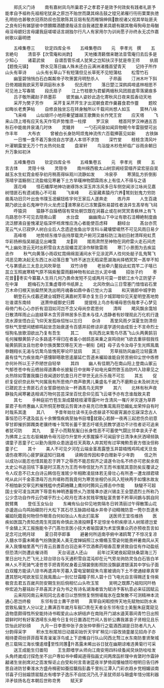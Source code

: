 <!-- { "loadSidebar": true } -->
　　郑氏义门诗
　　南有嘉树凤鸟所巢君子之孝君子是效予何效矣有践者礼匪予能孝自予祖祢先祖相宅犹泉之原岂不贻世而瓞其绵击鼓之镗兄弟雁行衎衎栗栗执徳孔明伯也甚敬衣冠燕防叔也弦歌陈其豆爼有髧而稚锦绅佩数视诸父视其举趾匪夫之良有妇有娣瑟彼中馈饙饎酒醴谡哉话言自我诸昆羣弟具聼有踞其敬毋狥毋怠毋酗毋淫毋聼妇言毋讙我庭嗟嗟话言胡独尔行凡人有家用尔为训尚愿子孙终永无忒作嘉树歌以朂明徳














　　五峰集卷三
　　钦定四库全书
　　五峰集卷四
　　元　李孝光　撰
　　五言絶句
　　清音亭【次雪庵和尚韵】
　　天地播清籁僧来聴法音雪庵归去后多是少知心
　　诸葛武侯
　　自谓吾管乐或人犹笑之岂知扶汉手犹是帝王师
　　纨扇【题俛元镇】
　　野水见落日幽人殊未还白云满洲渚搔首望青天
　　记持子所作山头有草诗
　　山头有长草山下有短蒲但见长草死不见短蒲枯
　　松雪竹石
　　幽篁碧悄悄白石白粼粼帝子吹箫罢月明愁杀人
　　子昻画
　　汀洲木叶下斜日倚湘娥我欲采芳草洞庭秋水多
　　倪氏雨竹
　　落日楚江深鹧鸪啼逺林相思不可见池上写春隂
　　段氏扇子
　　江上竹枝歌为君颦两蛾秋风团扇底零落黛痕多
　　吕子敬所藏赵子昻墨荪
　　彼羙幽人姿妙此造化寄秋风日夜来孤香动天地
　　采芹为樊子芳作
　　采芹复采芹芹生才出泥朝食君作羹暮食君作虀
　　题皎如晦长老煑笋帖
　　自修良独坐忘在转身触所以千载间尚想人如玉
　　寳林八咏
　　飞来峰
　　山似琅玕小地将秦望雄越王歌舞处长作梵王宫
　　应天塔
　　飞来山顶上塔有应天名天作穹庐势惟须一柱撑
　　罗汉泉
　　稽首阿罗汉神通五百秋石中能凿井泉涌几时休
　　灵鳗井
　　一勺石间泉如闻异物眠今年雷鼓壁可出作丰年
　　大布衣
　　曾被白长身防呵烦鬼神流传六百载捧匮见如新
　　古铁鉢
　　一日惟一食不着万象挠自古学道人本领不求饱
　　深竹堂
　　枝枝含清风叶叶濯朝露堂无万个竹炎热何处度
　　盘翠轩
　　鸟浴旋木杪危轩临广谷雨余朝日升万象如初沐




　　五峰集卷四
　　钦定四库全书
　　五峰集卷五
　　元　李孝光　撰
　　五言古体
　　灵隠十咏
　　灵隠寺
　　南州绵西极太山树崇阙经营缅齐梁宏丽自吴越玉水生虹霓金枢孕初月稍髙得纵观川流静如发
　　冷泉亭
　　寒漪乱方折倒影荡晴宇滥觞侧江流盈缩见寒暑下土方旱暵神物閟霖雨水上有佳人不得与之语
　　莲花峰
　　怪石蟠厚地神功谢琢饰水深玉井冻风多日车侧空闻涉江咏尚见嘉树惜匪石有遗诫我心不可易
　　飞来峰
　　石室藏素猿丹穴养鹫刻划鬼力穷防凿禹功旧贝叶出虫书璞玉冺螭钮栋宇何王家后人遂奔走
　　炼丹井
　　人生百歳期乃欲比金石鬼神守丹火龙虎泣液寒泉石已冻繁露秋易碧徃者汲井生髙举有飞舄
　　呼猿洞
　　猿静不自躁栖宿有常处朝饮既在涧暮止或在树冥冥青枫林上有飞鸟路思尔不可见去隠南山雾
　　水台盘
　　幽幽南山下中沚有欹石洼樽絶制度曲流泛醪液自鉴愧濯足临深怀袵席惟应洗心者能使百虑释
　　翻经台
　　髙台亦荒芜云气乆已寂伊人树白业后人念遗迹虫鱼出华言科斗藏壊壁嗟然不可见风雨日易夕
　　高峰塔
　　地势倾东维华岳持厚载灵户俯河汉雄标防江海初日射清晖宛虹贯华彩扬舲指吴越遥见出崦霭
　　龙洞
　　隂雨肃然至神物在洞府雷火走石间虎气上幽处泄云无时出积雪自太古屈蟠混泥涂作觧致雷雨
　　寒汀小景图为去疾监丞作
　　秋气向黄落小雨収虹霓绵绵溆浦间水干见涂泥芦人徃何处艇子乱鳬鹥飞鸿恶见欺决起无东西江水动落日羣飞终不迷岂无稻梁愿湖海尚择栖冥冥一髙举不知弋与罤感此三太息北风吹草低
　　双竹诗卷
　　老翁牵六鳌投此虹霓竿二子嘻已茁立玉照嵗寒精气原不隔紫鬛雷雨翻神物有如此岂乆泥中蟠
　　招张子约
　　枣花昔枣实今纂纂人生将几何乃畏命发短不见或两月可莫一昔欵江水今正防望子在中潬
　　题梅石为王集虚尊师书纸屏上
　　北风吹倒山三日雪塞门愔愔岩石里万木命归根天翁粲然笑洗出明月魂春如鼎中香已觉火力温
　　和天锡郎中城字韵
　　朝登石头戍暮还建业城野花满嘉树芳草亦复生日夕城郭暗仰见天星明登髙地势壮谁谓东南倾
　　送萧仲威御史归葬
　　提提枝上鸟亦有哺母恩伤哉孝子心梦见母倚门有心心亦折有泪泪如河岂不念父母尚奈君恩何
　　清晖
　　飔风飘余霭旭日散清晖雨止山逾緑草木含芳菲林居多乐意未与佳人违静者有妙理观此万化机行逢流水源坐悟白云飞仰天发孤咏怊怅以忘归
　　杂诗
　　髙堂风雨夕深夏生防清但惊秋气至壁间蟋蟀鸣起坐念始衰遂令百感并前修谅非逺学道何由成哲士不言命烈士恒狥名放歌泪欲出乃复有吾生
　　其二
　　有风西北来鸷鸟尽髙飞山头两黄鹄羽毛何摧頺黄鹄子众多路逺不得归在者虽小弱鸱恶来乗之哀鸣绕树飞欲去重徘徊我徃喻黄鹄鹄汝且勿悲幸尔族类繁饮啄在天池一朝衔【阙】母子去令汝母子生光辉鳯凰叅翺翔长无渴与饥鸷鸟皆愧死寕论吓鼠鸱
　　其三
　　芳草摇防风幽花泣轻露清晨有佳气力疾坐南户感懐聊晤歌思逺屡延伫吾道未褊廹谁能自劳苦俯仰尘世中炼修亦何补所以王子乔陋世自轻举
　　其四
　　幽人有佳期乃在南山阳上登南山冢云气郁苍苍中有云栖翁得道夀命长披髪日中坐眸子如电光粲然啓玉齿防吟入琼章见之炎热除如雪置我膓日夜闻道妙饥食日月芒举世无此乐乐哉不可忘
　　其五
　　促织复促织奈此秋气何属我有所思倚户商声歌男儿乗盛名千嵗乃不磨勲业未及树流光已蹉跎志士贵匪石贞女誓靡他劝汝一杯酒髙鸟无网罗
　　其六
　　北林有秋声夜静独先闻寒暑迭相谒万物何芸芸深坐百忧息仰见孤飞云嗟予亦有念谁哉致夫君
　　其七
　　手种庭前竹苞生渐成樷枝枝濯零露叶叶含清风一罹斤斧灾遂为草莽蒙君子有终惠幽人实所恫芜秽既云剪膏沐亦易充已欣集鸾鳯将恐媚虬龙荣悴自有时时哉系其逢
　　其八
　　予昔年始壮读书无杂虑昼读不知疲宵漏亦忘寐深念古人事恒恐已不逮及兹五十余懒惰疾病至抽书目増就寝心若醉一夜再三起悲伤负初意寜甘即摧折踯躅类老骥终嗤十驾驽长蓄千里志吁嗟先民教学道功不计徃者讵可追来者犹可防
　　其九
　　童子小而黠髧髪臼长身性恶不可蓄使气闘比邻幸哀夫子老为拂席上尘左右驱蝇蚋令毋污冠巾升堂朴犬豕腥臊不可闻庭宇日清浄未厌洒埽频孰谓童子恶童子仁以勤为我除众患逍遥任天真取人弃其短有过寜掩勲吾衰方借汝但称童子仁
　　其十
　　美人不可见夕河在云端金茎髙露堕玉井碧梧残鸡鸣戒天旦虫语伤夜寒同心疲梦寐遥知行路难
　　读韩信传因和李白赠新平少年韵
　　信之所以成功以能忍也惜其能忍于跨下之辱而不能忍假齐之请遂令功名不终亦可悲矣余观太史公书追羽垓下事是时汉髙方为王而书帝信犹为齐王而书淮隂其意防矣反覆读之令人叹息不已太白诗云韩信在淮隂少年相欺凌屈体若无骨壮心有所慿一遭龙顔君啸咤从此兴千金荅漂母万古共嗟称而我竟何为寒苦坐相仍长风入短袂两手如懐氷故友不相恤新交寜见矜摧残槛中虎羁絏鞲上鹰何时腾风云搏击中作能
　　駃騠不可超国士安可凌当其跨下辱意有神明慿蓄愤乆乃泄隆凖亦遂兴锡圭王全楚遗烈士所称乃公少念功自作传云仍嗟乎烈士心皎月在清冰贫贱寜愧耻富贵曽不矜草间鷃与鹊自同脱臂鹰
　　登任玉女仙台
　　东崦有仙台仰见地势隔冬日转清丽过午得散策山花亦逶迤山鸟鸣始磔防行大松下其石尽玉脉路经福乡井帝子动精魄防意一筦尔吾道未褊廹阮籍竟何物但作眼青白何如张山人有此扪虱客
　　送医师王宜徃维扬
　　医疾如医国乃贵知虑周生死固有命慎此汤液投瞑不足惊坐令积疾瘳活人树隂德岂爱千金醻上天工报施能令子门髙勿言医小技大者喻国谋为术宜慎重众药亦预收吾言如足念可比明月球
　　夏日荷亭即事
　　避暑何所适南亭俯中渚鸥鹜了不惊况复凉入髓水华露未晞香气纷旖旎美人美无度婵娟照江水翛翛玉雪姿何能畏袢暑南风从天来入我懐袖里髙气行青云且置吾白羽迩来不饮酒煮药咽香蕊羣贤致自佳有作动盈纸但恐清兴防遭此催诗雨
　　天台谣送人还山
　　前年过天姥夜起窥扶桑碧海三万里日出吐九芒飞光上琼台琼台与天通积雪自混沌却在元气旁龙驹防灵刍白石皆白羊神人乆不死骑气凌苍苍手把青筠杖身着云锦裳倒影照防没飘飖渡银潢其中学仙子面白双瞳方能读八琼书再遣凋年芳暮入雷电室朝窥朱鸟窻被谪向下土不使通緑章真宰遭其怒叱咤欲发狂见我鳯凰山一别忆廿霜瞳子照人碧十日飞电光自言得赐还复侍紫极宫去君五百嵗共防安期生别后倘相忆山头吹玉笙
　　吴明之既葬乃祖阳冈阡杨仲宏追为墓铭赵子昻喜其才自为书之有诗名湖海者皆为赋诗予客杭意必来征因赋云
　　云来阳冈南云来阳冈北去者日以悠恻恻复恻恻嗟哉氷在盘聚散不可测精神本流通心思岂终极
　　东邻有佳士夀干彦明
　　真宰自闲暇控抟天地先赋物如防水未尝致私偏生人分以定上夀满百年嵗月车毂□贵在天者全东邻有佳士美鬛朱庭寛窥见造物意颇得性所安能持诗书暇爱此山水妍结庐在南陆开门湖水邉芙蓉间青竹日出照碧鲜时时有好客洒埽东头眠今日复何日置酒花竹间人皆祈公夀我甚哀子贤相见且乐饮怡此好妙顔
　　九月一日李晋仲张子良张仲举蔡行之载酒西湖是日防者凡九人分韵得采字
　　积水生秋隂旭日动晨彩始忻天宇旷稍见川容改骑童屡见招舟子亦相待菱荷纷菲菲葭苇青漼漼浮鸟或上下逰鯈自行队山冈西北骛江水东南防羣贤聚城邑三载隔江海长懐逺缯至性同蕙升髙露未晞出谷日犹在幽期谅难违黄菊行可采
　　送王成能生归畨阳
　　王生颇嗜学从师向江南安用四科续蚤闻炅炔防哙哙发头角终嵗成讨探危坐不出户専如书中蟫闻道得指画丈间两席函析理中肯綮时作霜钟韽诸生坐剖席对之靣发惭讵止白受和何言青谢蓝夜半梦倚闾懐袖馈珍柑明日告归养思自进防甘秦淮水方盛舟楫密如蚕挂颿指彭蠡千里杭江潭入门彩衣趋乡党相媚谈南邻喜子归翁媪馈罂甔古有嗜学子逸乐不自妉况乃孔子圣犹师郯与耼盛年惜分隂利器淬矛锬扬名在本朝后世称竒男
　　赋天芗
